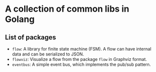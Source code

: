 # A collection of common libs in Golang

## List of packages

- `flow`: A library for finite state machine (FSM). A flow can have internal data and can be serialized to JSON.
- `flowviz`: Visualize a flow from the package `flow` in Graphviz format.
- `eventbus`: A simple event bus, which implements the pub/sub pattern.
